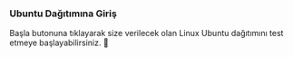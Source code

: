 ### Ubuntu Dağıtımına Giriş  
  
Başla butonuna tıklayarak size verilecek olan Linux Ubuntu dağıtımını test etmeye başlayabilirsiniz. 🚀  
